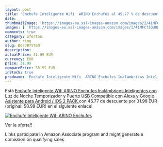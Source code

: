 ```yaml
---
layout: post
title: 'Enchufe Inteligente Wifi  ARINO Enchufes al 45.77 % de descuento'
date: 
thumbnailImage: 'https://images-eu.ssl-images-amazon.com/images/I/41MFCfJQU0L._SL200_.jpg'
images: [ 'https://images-eu.ssl-images-amazon.com/images/I/41MFCfJQU0L._SL200_.jpg' ]
comments: true
category: ofertas
author: ring
slug: B07JB7STBN
description:
actualPrice: 31.99 EUR
currency: EUR
price: 31.99
comparePrice: 58.99 EUR
inStock: true
prodname: 'Enchufe Inteligente Wifi  ARINO Enchufes Inalámbricos Inteligentes con Luz de Noche  Temporizador y Puerto USB Compatible con Alexa y Google Asistente  para Android / iOS  2 PACK '
---
```


Está [Enchufe Inteligente Wifi  ARINO Enchufes Inalámbricos Inteligentes con Luz de Noche  Temporizador y Puerto USB Compatible con Alexa y Google Asistente  para Android / iOS  2 PACK ](https://www.amazon.es/dp/B07JB7STBN/?tag=tolees-21) con 45.77 de descuento por 31.99 EUR (original: 58.99 EUR) en el siguiente enlace!

[![Enchufe Inteligente Wifi  ARINO Enchufes](https://images-eu.ssl-images-amazon.com/images/I/41MFCfJQU0L._SL200_.jpg)](https://www.amazon.es/dp/B07JB7STBN/?tag=tolees-21)

[Ver la oferta!!](https://www.amazon.es/dp/B07JB7STBN/?tag=tolees-21)

Links participate in Amazon Associate program and might generate a comission on qualifying sales



